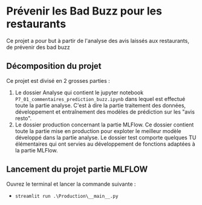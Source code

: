 # Prévenir les Bad Buzz pour les restaurants

Ce projet a pour but à partir de l'analyse des avis laissés aux restaurants, de prévenir des 
bad buzz

## Décomposition du projet

Ce projet est divisé en 2 grosses parties :
1) Le dossier Analyse qui contient le jupyter notebook `P7_01_commentaires_prediction_buzz.ipynb` dans lequel est effectué 
toute la partie analyse.
C'est à dire la partie traitement des données, développement et entraînement des modèles de prédiction sur les "avis resto".
2) Le dossier production concernant la partie MLFlow. Ce dossier contient toute la partie mise en production pour 
exploter le meilleur modèle développé dans la partie analyse. Le dossier test comporte quelques TU élémentaires qui ont
servies au développement de fonctions adaptées à la partie MLFlow.

## Lancement du projet partie MLFLOW

Ouvrez le terminal et lancer la commande suivante :

*   `streamlit run .\Production\__main__.py`
